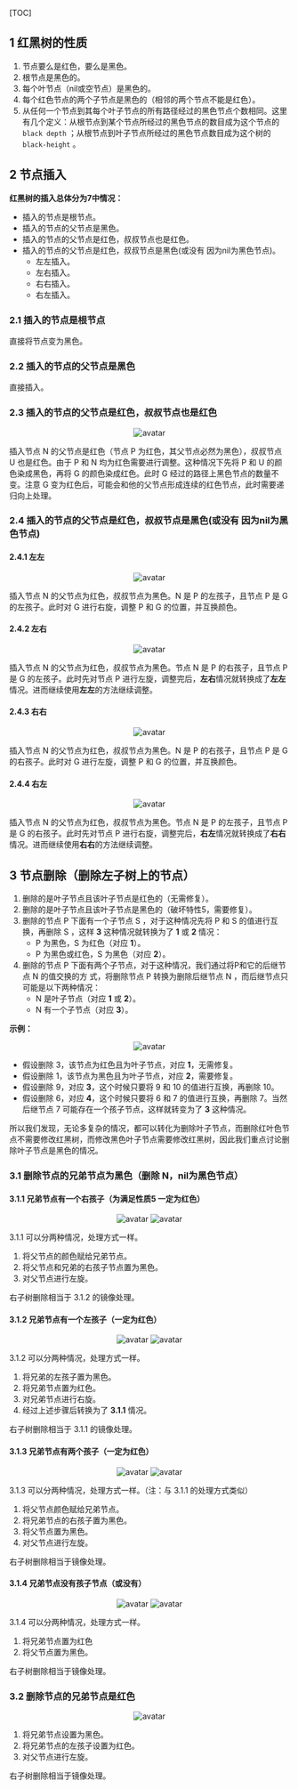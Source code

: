 [TOC]

## 1 红黑树的性质
1. 节点要么是红色，要么是黑色。
1. 根节点是黑色的。
1. 每个叶节点（nil或空节点）是黑色的。
1. 每个红色节点的两个子节点是黑色的（相邻的两个节点不能是红色）。
1. 从任何一个节点到其每个叶子节点的所有路径经过的黑色节点个数相同。这里有几个定义：从根节点到某个节点所经过的黑色节点的数目成为这个节点的 `black depth` ；从根节点到叶子节点所经过的黑色节点数目成为这个树的 `black-height` 。

## 2 节点插入
**红黑树的插入总体分为7中情况：**
- 插入的节点是根节点。
- 插入的节点的父节点是黑色。
- 插入的节点的父节点是红色，叔叔节点也是红色。
- 插入的节点的父节点是红色，叔叔节点是黑色(或没有 因为nil为黑色节点)。
    - 左左插入。
    - 左右插入。
    - 右右插入。
    - 右左插入。

### 2.1 插入的节点是根节点
直接将节点变为黑色。

### 2.2 插入的节点的父节点是黑色
直接插入。

### 2.3 插入的节点的父节点是红色，叔叔节点也是红色

<center>

![avatar](./img/insert_1.jpg)

</center>

插入节点 N 的父节点是红色（节点 P 为红色，其父节点必然为黑色），叔叔节点 U 也是红色。由于 P 和 N 均为红色需要进行调整。这种情况下先将 P 和 U 的颜色染成黑色，再将 G 的颜色染成红色。此时 G 经过的路径上黑色节点的数量不变。注意 G 变为红色后，可能会和他的父节点形成连续的红色节点，此时需要递归向上处理。

### 2.4 插入的节点的父节点是红色，叔叔节点是黑色(或没有 因为nil为黑色节点)
#### 2.4.1 左左

<center>

![avatar](./img/insert_2.jpg)

</center>

插入节点 N 的父节点为红色，叔叔节点为黑色。N 是 P 的左孩子，且节点 P 是 G 的左孩子。此时对 G 进行右旋，调整 P 和 G 的位置，并互换颜色。

#### 2.4.2 左右

<center>

![avatar](./img/insert_3.jpg)

</center>

插入节点 N 的父节点为红色，叔叔节点为黑色。节点 N 是 P 的右孩子，且节点 P 是 G 的左孩子。此时先对节点 P 进行左旋，调整完后，**左右**情况就转换成了**左左**情况。进而继续使用**左左**的方法继续调整。

#### 2.4.3 右右

<center>

![avatar](./img/insert_4.jpg)

</center>

插入节点 N 的父节点为红色，叔叔节点为黑色。N 是 P 的右孩子，且节点 P 是 G 的右孩子。此时对 G 进行左旋，调整 P 和 G 的位置，并互换颜色。

#### 2.4.4 右左

<center>

![avatar](./img/insert_5.jpg)

</center>

插入节点 N 的父节点为红色，叔叔节点为黑色。节点 N 是 P 的左孩子，且节点 P 是 G 的右孩子。此时先对节点 P 进行右旋，调整完后，**右左**情况就转换成了**右右**情况。进而继续使用**右右**的方法继续调整。

## 3 节点删除（删除左子树上的节点）
1. 删除的是叶子节点且该叶子节点是红色的（无需修复）。
1. 删除的是叶子节点且该叶子节点是黑色的（破坏特性5，需要修复）。
1. 删除的节点 P 下面有一个子节点 S ，对于这种情况先将 P 和 S 的值进行互换，再删除 S ，这样 **3** 这种情况就转换为了 **1** 或 **2** 情况：
    - P 为黑色，S 为红色（对应 **1**）。
    - P 为黑色或红色，S 为黑色（对应 **2**）。
1. 删除的节点 P 下面有两个子节点，对于这种情况，我们通过将P和它的后继节点 N 的值交换的方 式，将删除节点 P 转换为删除后继节点 N ，而后继节点只可能是以下两种情况：
    - N 是叶子节点（对应 **1** 或 **2**）。
    - N 有一个子节点（对应 **3**）。

**示例：**
<center>

![avatar](./img/delete_1.jpg)

</center>

- 假设删除 3，该节点为红色且为叶子节点，对应 **1**，无需修复。
- 假设删除 1，该节点为黑色且为叶子节点，对应 **2**，需要修复。
- 假设删除 9，对应 **3**，这个时候只要将 9 和 10 的值进行互换，再删除 10。
- 假设删除 6，对应 **4**，这个时候只要将 6 和 7 的值进行互换，再删除 7。当然后继节点 7 可能存在一个孩子节点，这样就转变为了 **3** 这种情况。

所以我们发现，无论多复杂的情况，都可以转化为删除叶子节点，而删除红叶色节点不需要修改红黑树，而修改黑色叶子节点需要修改红黑树，因此我们重点讨论删除叶子节点是黑色的情况。

### 3.1 删除节点的兄弟节点为黑色（删除 N，nil为黑色节点）
#### 3.1.1 兄弟节点有一个右孩子（为满足性质5 一定为红色）

<center>

![avatar](./img/delete_2.jpg)
![avatar](./img/delete_3.jpg)

</center>

3.1.1 可以分两种情况，处理方式一样。
1. 将父节点的颜色赋给兄弟节点。
1. 将父节点和兄弟的右孩子节点置为黑色。
1. 对父节点进行左旋。

右子树删除相当于 3.1.2 的镜像处理。

#### 3.1.2 兄弟节点有一个左孩子（一定为红色）

<center>

![avatar](./img/delete_4.jpg)
![avatar](./img/delete_5.jpg)

</center>

3.1.2 可以分两种情况，处理方式一样。
1. 将兄弟的左孩子置为黑色。
1. 将兄弟节点置为红色。
1. 对兄弟节点进行右旋。
1. 经过上述步骤后转换为了 **3.1.1** 情况。

右子树删除相当于 3.1.1 的镜像处理。

#### 3.1.3 兄弟节点有两个孩子（一定为红色）

<center>

![avatar](./img/delete_6.jpg)
![avatar](./img/delete_7.jpg)

</center>

3.1.3 可以分两种情况，处理方式一样。（注：与 3.1.1 的处理方式类似）
1. 将父节点颜色赋给兄弟节点。
1. 将兄弟节点的右孩子置为黑色。
1. 将父节点置为黑色。
1. 对父节点进行左旋。

右子树删除相当于镜像处理。

#### 3.1.4 兄弟节点没有孩子节点（或没有）

<center>

![avatar](./img/delete_8.jpg)
![avatar](./img/delete_9.jpg)

</center>

3.1.4 可以分两种情况，处理方式一样。
1. 将兄弟节点置为红色
1. 将父节点置为黑色。

右子树删除相当于镜像处理。

### 3.2 删除节点的兄弟节点是红色

<center>

![avatar](./img/delete_10.jpg)

</center>

1. 将兄弟节点设置为黑色。
1. 将兄弟节点的左孩子设置为红色。
1. 对父节点进行左旋。

右子树删除相当于镜像处理。